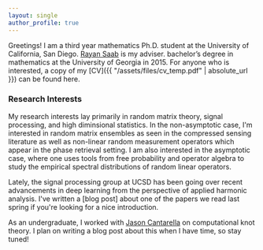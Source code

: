 ```yaml
--- 
layout: single
author_profile: true
---
```


Greetings! I am a third year mathematics Ph.D. student at the University
of California, San Diego. [Rayan Saab](http://www.math.ucsd.edu/~rsaab/) is my adviser.
bachelor’s degree in mathematics at the University of Georgia in 2015.
For anyone who is interested, a copy of my [CV]({{ "/assets/files/cv_temp.pdf" | absolute_url }}) can be found here.

### Research Interests
My research interests lay primarily in random matrix theory, signal processing, and high diminsional statistics. 
In the non-asymptotic case, I'm interested in random matrix ensembles as seen in the compressed sensing literature as 
well as non-linear random measurement operators which appear in the phase retrieval setting.
I am also interested in the asymptotic case, where one uses tools from free probability and
operator algebra to study the empirical spectral distributions of random linear operators.

Lately, the signal processing group at UCSD has been going over recent advancements in deep learning
from the perspective of applied harmonic analysis. I've written a [blog post] about one of the papers
we read last spring if you're looking for a nice introduction.

As an undergraduate, I worked with [Jason Cantarella](http://www.jasoncantarella.com/wordpress/)
on computational knot theory. I plan on writing a blog post about this when I have time, so stay
tuned!